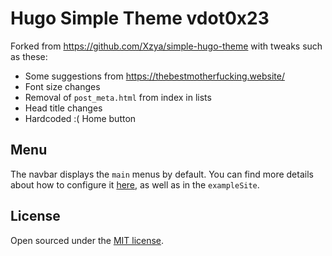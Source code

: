 # Hugo Simple Theme vdot0x23

Forked from https://github.com/Xzya/simple-hugo-theme with tweaks such as these:
- Some suggestions from https://thebestmotherfucking.website/
- Font size changes
- Removal of `post_meta.html` from index in lists
- Head title changes
- Hardcoded :( Home button

## Menu

The navbar displays the `main` menus by default. You can find more details about how to configure it [here](https://gohugo.io/templates/menu-templates/), as well as in the `exampleSite`.

## License

Open sourced under the [MIT license](./LICENSE.md).
